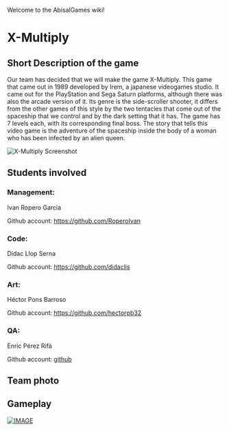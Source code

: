Welcome to the AbisalGames wiki!

# X-Multiply

## Short Description of the game

Our team has decided that we will make the game X-Multiply. This game that came out in 1989 developed by Irem, a japanese videogames studio. It came out for the PlayStation and Sega Saturn platforms, although there was also the arcade version of it. Its genre is the side-scroller shooter, it differs from the other games of this style by the two tentacles that come out of the spaceship that we control and by the dark setting that it has. The game has 7 levels each, with its corresponding final boss. The story that tells this video game is the adventure of the spaceship inside the body of a woman who has been infected by an alien queen.

![X-Multiply Screenshot](http://www.theisozone.com/images/screens/playstation-43150-31334417703.png)


## Students involved

### Management:
Ivan Ropero Garcia

Github account: https://github.com/RoperoIvan

### Code:
Dídac Llop Serna

Github account: https://github.com/didaclis

### Art:
Héctor Pons Barroso

Github account: https://github.com/hectorpb32

### QA:
Enric Pérez Rifà

Github account: [github](https://github.com/PerezEnric)

## Team photo

## Gameplay

[![IMAGE](https://www.satakore.com/satengine/screenshots/T-26/T-26110G_4,,Sega-Saturn-Screenshot-4-Image-Fight-and-XMultiply-Arcade-Gears-JPN.jpg)](https://www.youtube.com/watch?v=GcoOZxjrLdk)
